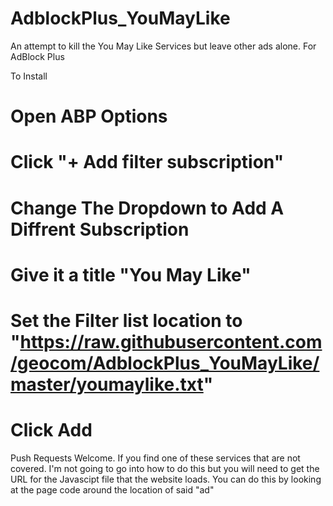 # AdblockPlus_YouMayLike
An attempt to kill the You May Like Services but leave other ads alone. For AdBlock Plus

To Install
# Open ABP Options
# Click "+ Add filter subscription"
# Change The Dropdown to Add A Diffrent Subscription
# Give it a title "You May Like"
# Set the Filter list location to "https://raw.githubusercontent.com/geocom/AdblockPlus_YouMayLike/master/youmaylike.txt"
# Click Add

Push Requests Welcome. 
If you find one of these services that are not covered. 
I'm not going to go into how to do this but you will need to get the URL for the Javascipt file that the website loads. You can do this by looking at the page code around the location of said "ad"
